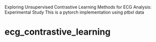 Exploring Unsupervised Contrastive Learning Methods for ECG Analysis: Experimental Study
This is a pytorch implementation using ptbxl data

# ecg_contrastive_learning

